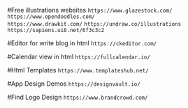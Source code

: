 #Free illustrations websites
  ``` https://www.glazestock.com/ ``` 
  ``` https://www.opendoodles.com/ ```  
  ``` https://www.drawkit.com/ ``` 
  ``` https://undraw.co/illustrations ```
  ``` https://sapiens.ui8.net/6f3c3c2 ```
  
  #Editor for write blog in html
  ``` https://ckeditor.com/ ```
  
  #Calendar view in html
  ``` https://fullcalendar.io/ ```
  
  #Html Templates
  ``` https://www.templateshub.net/ ```


#App Design Demos
``` https://designvault.io/ ```


#Find Logo Design
``` https://www.brandcrowd.com/ ```


